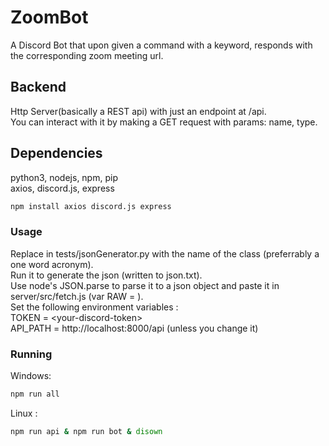 # ZoomBot
A Discord Bot that upon given a command with a keyword, responds with the corresponding zoom meeting url.

## Backend
Http Server(basically a REST api) with just an endpoint at /api.  
You can interact with it by making a GET request with params: name, type.

## Dependencies
python3, nodejs, npm, pip  
axios, discord.js, express

```sh
npm install axios discord.js express
```

### Usage

Replace <class> in tests/jsonGenerator.py with the name of the class (preferrably a one word acronym).  
Run it to generate the json (written to json.txt).  
Use node's JSON.parse to parse it to a json object and paste it in server/src/fetch.js (var RAW = <json>).  
Set the following environment variables :  
  TOKEN = \<your-discord-token\>  
  API_PATH = http://localhost:8000/api (unless you change it)  

### Running
Windows:
```sh
npm run all
```

Linux :
```sh
npm run api & npm run bot & disown
```
